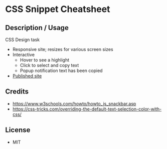 # CSS Snippet Cheatsheet

## Description / Usage
CSS Design task
- Responsive site; resizes for various screen sizes
- Interactive
  - Hover to see a highlight
  - Click to select and copy text
  - Popup notification text has been copied
- [Published site](https://trunten.github.io/css-cheatsheet/)

## Credits
- https://www.w3schools.com/howto/howto_js_snackbar.asp
- https://css-tricks.com/overriding-the-default-text-selection-color-with-css/ 

## License
- MIT
